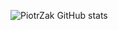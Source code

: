 
![PiotrZak GitHub stats](https://github-readme-stats.vercel.app/api?username=PiotrZak&show_icons=true&theme=radical)

